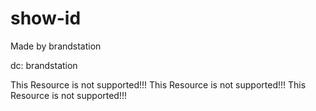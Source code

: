 # show-id

Made by brandstation

dc: brandstation

This Resource is not supported!!!
This Resource is not supported!!!
This Resource is not supported!!!
